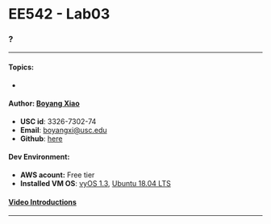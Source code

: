 # EE542 - Lab03

### ?
---
#### Topics:

- 

#### Author: [Boyang Xiao](https://www.linkedin.com/in/boyang-xiao-40b644225/)

- **USC id**:		3326-7302-74
- **Email**:		<a href="mailto:boyangxi@usc.edu">boyangxi@usc.edu</a>
- **Github**:	[here](https://github.com/SeanXiaoby)

#### Dev Environment:

- **AWS acount:** Free tier
- **Installed VM OS**: [vyOS 1.3](https://aws.amazon.com/marketplace/pp/prodview-o7dahbop7getw?sr=0-1&ref_=beagle&applicationId=AWSMPContessa), [Ubuntu 18.04 LTS](https://aws.amazon.com/marketplace/pp/prodview-pkjqrkcfgcaog?sr=0-1&ref_=beagle&applicationId=AWSMPContessa)

#### [Video Introductions]()

---
